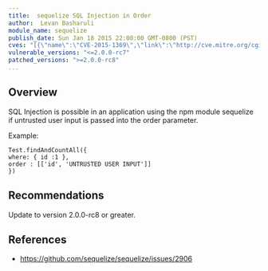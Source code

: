 ```yaml
---
title:  sequelize SQL Injection in Order
author:  Levan Basharuli
module_name: sequelize
publish_date: Sun Jan 18 2015 22:00:00 GMT-0800 (PST) 
cves: "[{\"name\":\"CVE-2015-1369\",\"link\":\"http://cve.mitre.org/cgi-bin/cvename.cgi?name=CVE-2015-1369\"}]"
vulnerable_versions: "<=2.0.0-rc7"
patched_versions: ">=2.0.0-rc8"
...
```


## Overview

SQL Injection is possible in an application using the npm module sequelize if untrusted user input is passed into the order parameter.


Example:
```
Test.findAndCountAll({
where: { id :1 },
order : [['id', 'UNTRUSTED USER INPUT']]
})
```

## Recommendations

Update to version 2.0.0-rc8 or greater.

## References
- https://github.com/sequelize/sequelize/issues/2906
